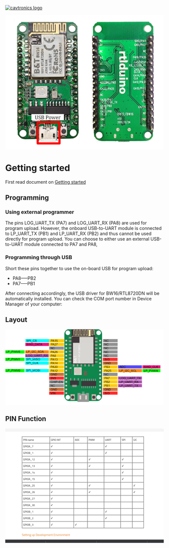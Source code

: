 [![cavtronics logo](https://cldup.com/BhJv2ZU0rj.jpg)](http://www.cavtronics.com "cavtronics")

![<bw16 board >](<https://github.com/pacav69/bw16/blob/main/images/bw16boardfrontandback.png?raw=true>)


# Getting started 
First read document on [Getting started 
](https://www.amebaiot.com/en/amebad-bw16-arduino-getting-started/)

## Programming
### Using external programmer
The pins LOG_UART_TX (PA7) and LOG_UART_RX (PA8) are used for program upload. However, the onboard USB-to-UART module is connected to LP_UART_TX (PB1) and LP_UART_RX (PB2) and thus cannot be used directly for program upload. You can choose to either use an external USB-to-UART module connected to PA7 and PA8, 
 
### Programming through USB
Short these pins together to use the on-board USB for program upload:

* PA8–––PB2
* PA7–––PB1

After connecting accordingly, the USB driver for BW16/RTL8720DN will be automatically installed. You can check the COM port number in Device Manager of your computer:




## Layout

![< BW16 Layout>](<https://github.com/pacav69/bw16/blob/main/images/bw16layoutpinout.png?raw=true >)

## PIN Function

![<PIN Function >](<https://github.com/pacav69/bw16/blob/main/images/bw16pinfunction.png?raw=true >)